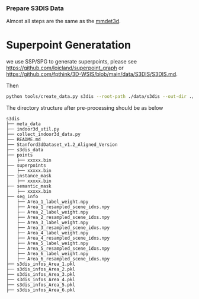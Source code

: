 ### Prepare S3DIS Data

Almost all steps are the same as the [mmdet3d](hhttps://github.com/open-mmlab/mmdetection3d/blob/main/data/s3dis/README.md).

# Superpoint Generatation

we use SSP/SPG to generate superpoints, please see https://github.com/loicland/superpoint_graph or https://github.com/fpthink/3D-WSIS/blob/main/data/S3DIS/S3DIS.md.

Then

```bash
python tools/create_data.py s3dis --root-path ./data/s3dis --out-dir ./data/s3dis --extra-tag s3dis
```

The directory structure after pre-processing should be as below

```
s3dis
├── meta_data
├── indoor3d_util.py
├── collect_indoor3d_data.py
├── README.md
├── Stanford3dDataset_v1.2_Aligned_Version
├── s3dis_data
├── points
│   ├── xxxxx.bin
├── superpoints
│   ├── xxxxx.bin
├── instance_mask
│   ├── xxxxx.bin
├── semantic_mask
│   ├── xxxxx.bin
├── seg_info
│   ├── Area_1_label_weight.npy
│   ├── Area_1_resampled_scene_idxs.npy
│   ├── Area_2_label_weight.npy
│   ├── Area_2_resampled_scene_idxs.npy
│   ├── Area_3_label_weight.npy
│   ├── Area_3_resampled_scene_idxs.npy
│   ├── Area_4_label_weight.npy
│   ├── Area_4_resampled_scene_idxs.npy
│   ├── Area_5_label_weight.npy
│   ├── Area_5_resampled_scene_idxs.npy
│   ├── Area_6_label_weight.npy
│   ├── Area_6_resampled_scene_idxs.npy
├── s3dis_infos_Area_1.pkl
├── s3dis_infos_Area_2.pkl
├── s3dis_infos_Area_3.pkl
├── s3dis_infos_Area_4.pkl
├── s3dis_infos_Area_5.pkl
├── s3dis_infos_Area_6.pkl

```
